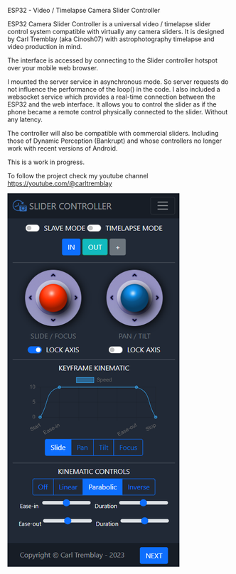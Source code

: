 ESP32 - Video / Timelapse Camera Slider Controller

ESP32 Camera Slider Controller is a universal video / timelapse slider control system compatible with virtually any camera sliders. It is designed by Carl Tremblay (aka Cinosh07) with astrophotography timelapse and video production in mind.

The interface is accessed by connecting to the Slider controller hotspot over your mobile web browser.

I mounted the server service in asynchronous mode. So server requests do not influence the performance of the loop() in the code. I also included a websocket service which provides a real-time connection between the ESP32 and the web interface.
It allows you to control the slider as if the phone became a remote control physically connected to the slider. Without any latency.

The controller will also be compatible with commercial sliders. Including those of Dynamic Perception (Bankrupt) and whose controllers no longer work with recent versions of Android.

This is a work in progress.

To follow the project check my youtube channel https://youtube.com/@carltremblay

![Home Page](https://github.com/cinosh07/ESP32_Camera_Slider/raw/main/screenshots/home.png)
